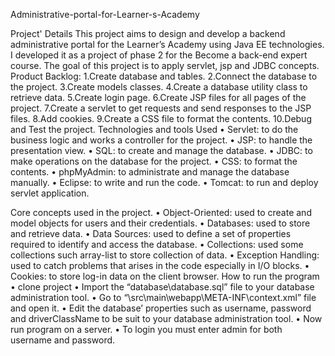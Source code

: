 Administrative-portal-for-Learner-s-Academy

Project' Details
This project aims to design and develop a backend administrative portal for the Learner’s Academy using Java EE technologies. I developed it as a project of phase 2 for the Become a back-end expert course. The goal of this project is to apply servlet, jsp and JDBC concepts.
Product Backlog:
1.Create database and tables.
2.Connect the database to the project.
3.Create models classes.
4.Create a database utility class to retrieve data.
5.Create login page.
6.Create JSP files for all pages of the project.
7.Create a servlet to get requests and send responses to the JSP files.
8.Add cookies.
9.Create a CSS file to format the contents.
10.Debug and Test the project.
Technologies and tools Used
• Servlet: to do the business logic and works a controller for the project.
• JSP: to handle the presentation view.
• SQL: to create and manage the database.
• JDBC: to make operations on the database for the project.
• CSS: to format the contents.
• phpMyAdmin: to administrate and manage the database manually.
• Eclipse: to write and run the code.
• Tomcat: to run and deploy servlet application.

Core concepts used in the project.
• Object-Oriented: used to create and model objects for users and their credentials.
• Databases: used to store and retrieve data.
• Data Sources: used to define a set of properties required to identify and access the database.
• Collections: used some collections such array-list to store collection of data.
• Exception Handling: used to catch problems that arises in the code especially in I/O blocks.
• Cookies: to store log-in data on the client browser.
How to run the program
• clone project
• Import the “database\database.sql” file to your database administration tool.
• Go to “\src\main\webapp\META-INF\context.xml” file and open it.
• Edit the database’ properties such as username, password and driverClassName to be suit to your database administration tool.
• Now run program on a server.
• To login you must enter admin for both username and password.
